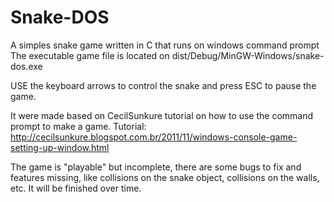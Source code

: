 # Snake-DOS
A simples snake game written in C that runs on windows command prompt
The executable game file is located on dist/Debug/MinGW-Windows/snake-dos.exe

USE the keyboard arrows to control the snake and press ESC to pause the game.

It were made based on CecilSunkure tutorial on how to use the command prompt to make a game.
Tutorial: http://cecilsunkure.blogspot.com.br/2011/11/windows-console-game-setting-up-window.html

The game is "playable" but incomplete, there are some bugs to fix and features missing, like collisions on the snake object, collisions on the walls, etc. It will be finished over time.

